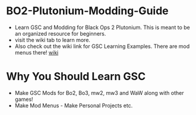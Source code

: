 # BO2-Plutonium-Modding-Guide
 - Learn GSC and Modding for Black Ops 2 Plutonium. This is meant to be an organized resource for beginners.
 - visit the wiki tab to learn more.
 - Also check out the wiki link for GSC Learning Examples. There are mod menus there! [wiki](https://github.com/Snakelegendary/BO2-Plutonium-Modding-Guide/wiki) 


# Why You Should Learn GSC

   -  Make GSC Mods for Bo2, Bo3, mw2, mw3 and WaW along with other games!
   -  Make Mod Menus
    - Make Personal Projects etc.
